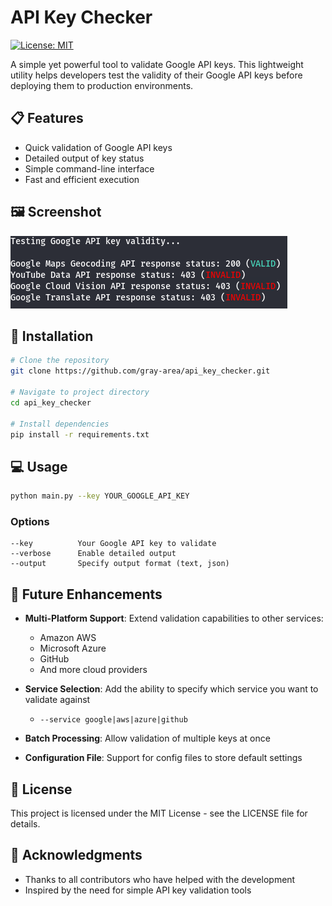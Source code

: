 # API Key Checker

[![License: MIT](https://img.shields.io/badge/License-MIT-blue.svg)](https://opensource.org/licenses/MIT)

A simple yet powerful tool to validate Google API keys. This lightweight utility helps developers test the validity of their Google API keys before deploying them to production environments.

## 📋 Features

- Quick validation of Google API keys
- Detailed output of key status
- Simple command-line interface
- Fast and efficient execution

## 🖼️ Screenshot

![Example Results](/Images/Results.PNG)

## 🚀 Installation

```bash
# Clone the repository
git clone https://github.com/gray-area/api_key_checker.git

# Navigate to project directory
cd api_key_checker

# Install dependencies
pip install -r requirements.txt
```

## 💻 Usage

```bash
python main.py --key YOUR_GOOGLE_API_KEY
```

### Options

```
--key          Your Google API key to validate
--verbose      Enable detailed output
--output       Specify output format (text, json)
```

## 🔮 Future Enhancements

- **Multi-Platform Support**: Extend validation capabilities to other services:
  - Amazon AWS
  - Microsoft Azure
  - GitHub
  - And more cloud providers
  
- **Service Selection**: Add the ability to specify which service you want to validate against
  - `--service google|aws|azure|github`

- **Batch Processing**: Allow validation of multiple keys at once
  
- **Configuration File**: Support for config files to store default settings


## 📜 License

This project is licensed under the MIT License - see the LICENSE file for details.

## 🙏 Acknowledgments

- Thanks to all contributors who have helped with the development
- Inspired by the need for simple API key validation tools
